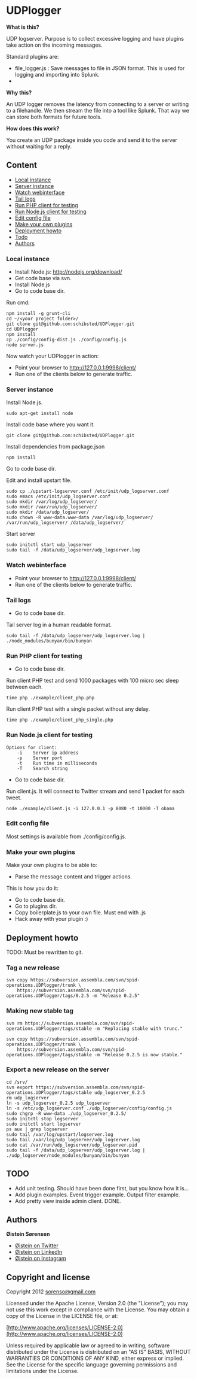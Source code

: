 UDPlogger
=========

__What is this?__

UDP logserver. Purpose is to collect excessive logging and have plugins take action on the
incoming messages.

Standard plugins are:

- file_logger.js : Save messages to file in JSON format. This is used for logging and importing into Splunk.
-

__Why this?__

An UDP logger removes the latency from connecting to a server or writing to a filehandle.
We then stream the file into a tool like Splunk. That way we can store both formats for
future tools.

__How does this work?__

You create an UDP package inside you code and send it to the server without waiting for a reply.


## Content

* [Local instance](#localinstance)
* [Server instance](#serverinstance)
* [Watch webinterface](#watchwebinterface)
* [Tail logs](#taillogs)
* [Run PHP client for testing](#runphpclientfortesting)
* [Run Node.js client for testing](#runnodejsclientfortesting)
* [Edit config file](#editconfigfile)
* [Make your own plugins](#makeyourownplugins)
* [Deployment howto](#deploymenthowto)
* [Todo](#todo)
* [Authors](#authors)


### Local instance

- Install Node.js: http://nodejs.org/download/
- Get code base via svn.
- Install Node.js
- Go to code base dir.

Run cmd:

    npm install -g grunt-cli
    cd ~/<your project folder>/
    git clone git@github.com:schibsted/UDPlogger.git
    cd UDPlogger
    npm install
    cp ./config/config-dist.js ./config/config.js
    node server.js

Now watch your UDPlogger in action:

- Point your browser to http://127.0.0.1:9998/client/
- Run one of the clients below to generate traffic.


### Server instance

Install Node.js.

    sudo apt-get install node

Install code base where you want it.

    git clone git@github.com:schibsted/UDPlogger.git

Install dependencies from package.json

    npm install

Go to code base dir.

Edit and install upstart file.

    sudo cp ./upstart-logserver.conf /etc/init/udp_logserver.conf
    sudo emacs /etc/init/udp_logserver.conf
    sudo mkdir /var/log/udp_logserver/
    sudo mkdir /var/run/udp_logserver/
    sudo mkdir /data/udp_logserver/
    sudo chown -R www-data.www-data /var/log/udp_logserver/ /var/run/udp_logserver/ /data/udp_logserver/

Start server

    sudo initctl start udp_logserver
    sudo tail -f /data/udp_logserver/udp_logserver.log


### Watch webinterface

- Point your browser to http://127.0.0.1:9998/client/
- Run one of the clients below to generate traffic.


### Tail logs

- Go to code base dir.

Tail server log in a human readable format.

    sudo tail -f /data/udp_logserver/udp_logserver.log | ./node_modules/bunyan/bin/bunyan


### Run PHP client for testing

- Go to code base dir.

Run client PHP test and send 1000 packages with 100 micro sec sleep between each.

    time php ./example/client_php.php

Run client PHP test with a single packet without any delay.

    time php ./example/client_php_single.php


### Run Node.js client for testing

    Options for client:
        -i    Server ip address
        -p    Server port
        -t    Run time in milliseconds
        -T    Search string

- Go to code base dir.

Run client.js. It will connect to Twitter stream and send 1 packet for each tweet.

    node ./example/client.js -i 127.0.0.1 -p 8080 -t 10000 -T obama


### Edit config file

Most settings is available from ./config/config.js.


### Make your own plugins

Make your own plugins to be able to:

- Parse the message content and trigger actions.

This is how you do it:

- Go to code base dir.
- Go to plugins dir.
- Copy boilerplate.js to your own file. Must end with .js
- Hack away with your plugin :)


## Deployment howto

TODO: Must be rewritten to git.

### Tag a new release

    svn copy https://subversion.assembla.com/svn/spid-operations.UDPlogger/trunk \
        https://subversion.assembla.com/svn/spid-operations.UDPlogger/tags/0.2.5 -m "Release 0.2.5"


### Making new stable tag

    svn rm https://subversion.assembla.com/svn/spid-operations.UDPlogger/tags/stable -m "Replacing stable with trunc."

    svn copy https://subversion.assembla.com/svn/spid-operations.UDPlogger/trunk \
        https://subversion.assembla.com/svn/spid-operations.UDPlogger/tags/stable -m "Release 0.2.5 is now stable."


### Export a new release on the server

    cd /srv/
    svn export https://subversion.assembla.com/svn/spid-operations.UDPlogger/tags/stable udp_logserver_0.2.5
    rm udp_logserver
    ln -s udp_logserver_0.2.5 udp_logserver
    ln -s /etc/udp_logserver.conf ./udp_logserver/config/config.js
    sudo chgrp -R www-data ./udp_logserver_0.2.5/
    sudo initctl stop logserver
    sudo initctl start logserver
    ps aux | grep logserver
    sudo tail /var/log/upstart/logserver.log
    sudo tail /var/log/udp_logserver/udp_logserver.log
    sudo cat /var/run/udp_logserver/udp_logserver.pid
    sudo tail -f /data/udp_logserver/udp_logserver.log | ./udp_logserver/node_modules/bunyan/bin/bunyan


## TODO

- Add unit testing. Should have been done first, but you know how it is...
- Add plugin examples. Event trigger example. Output filter example.
- Add pretty view inside admin client. DONE.


## Authors

**Øistein Sørensen**

+ [Øistein on Twitter](http://litt.no/twitter)
+ [Øistein on LinkedIn](http://litt.no/linkedin)
+ [Øistein on Instagram](http://instagram.com/sorenso)


Copyright and license
---------------------

Copyright 2012 sorenso@gmail.com

Licensed under the Apache License, Version 2.0 (the "License");
you may not use this work except in compliance with the License.
You may obtain a copy of the License in the LICENSE file, or at:

   [http://www.apache.org/licenses/LICENSE-2.0](http://www.apache.org/licenses/LICENSE-2.0)

Unless required by applicable law or agreed to in writing, software
distributed under the License is distributed on an "AS IS" BASIS,
WITHOUT WARRANTIES OR CONDITIONS OF ANY KIND, either express or implied.
See the License for the specific language governing permissions and
limitations under the License.
